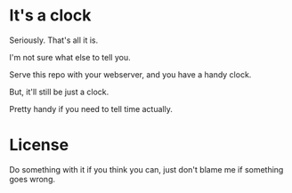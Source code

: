 # It's a clock

Seriously. That's all it is.

I'm not sure what else to tell you.

Serve this repo with your webserver, and you have a handy clock.

But, it'll still be just a clock.

Pretty handy if you need to tell time actually.

# License

Do something with it if you think you can, just don't blame me if something goes wrong.